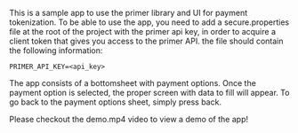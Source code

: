 This is a sample app to use the primer library and UI for payment tokenization. 
To be able to use the app, you need to add a secure.properties file at the root of the project with the primer api key,
in order to acquire a client token that gives you access to the primer API.
the file should contain the following information:

`PRIMER_API_KEY=<api_key>`

The app consists of a bottomsheet with payment options. Once the payment option is selected, the proper screen with data to fill will appear. 
To go back to the payment options sheet, simply press back.

Please checkout the demo.mp4 video to view a demo of the app!
